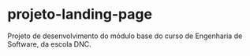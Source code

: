 # projeto-landing-page
Projeto de desenvolvimento do módulo base do curso de Engenharia de Software, da escola DNC.
